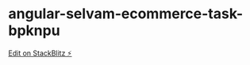 # angular-selvam-ecommerce-task-bpknpu

[Edit on StackBlitz ⚡️](https://stackblitz.com/edit/angular-selvam-ecommerce-task-bpknpu)